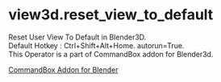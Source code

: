 # view3d.reset_view_to_default
Reset User View To Default in Blender3D.<br>
Default Hotkey : Ctrl+Shift+Alt+Home. autorun=True.<br>
This Operator is a part of CommandBox addon for Blender3d.<br>

      
[CommandBox Addon for Blender](https://www.youtube.com/watch?v=7Y4beLV1teA)
